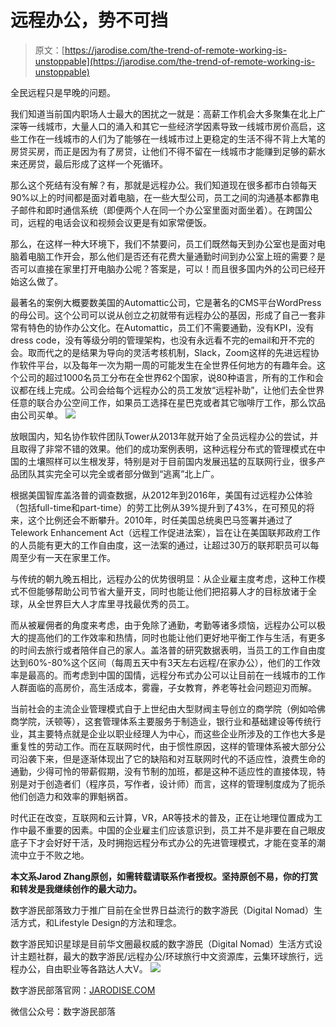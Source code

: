 <!--yml
category: 未分类
date: 2022-06-26 00:00:00
-->

# 远程办公，势不可挡

> 原文：[https://jarodise.com/the-trend-of-remote-working-is-unstoppable](https://jarodise.com/the-trend-of-remote-working-is-unstoppable)

全民远程只是早晚的问题。

我们知道当前国内职场人士最大的困扰之一就是：高薪工作机会大多聚集在北上广深等一线城市，大量人口的涌入和其它一些经济学因素导致一线城市房价高启，这些工作在一线城市的人们为了能够在一线城市过上更稳定的生活不得不背上大笔的房贷买房，而正是因为有了房贷，让他们不得不留在一线城市才能赚到足够的薪水来还房贷，最后形成了这样一个死循环。

那么这个死结有没有解？有，那就是远程办公。我们知道现在很多都市白领每天90%以上的时间都是面对着电脑，在一些大型公司，员工之间的沟通基本都靠电子邮件和即时通信系统（即便两个人在同一个办公室里面对面坐着）。在跨国公司，远程的电话会议和视频会议更是有如家常便饭。

那么，在这样一种大环境下，我们不禁要问，员工们既然每天到办公室也是面对电脑着电脑工作开会，那么他们是否还有花费大量通勤时间到办公室上班的需要？是否可以直接在家里打开电脑办公呢？答案是，可以！而且很多国内外的公司已经开始这么做了。

最著名的案例大概要数美国的Automattic公司，它是著名的CMS平台WordPress的母公司。这个公司可以说从创立之初就带有远程办公的基因，形成了自己一套非常有特色的协作办公文化。在Automattic，员工们不需要通勤，没有KPI，没有dress code，没有等级分明的管理架构，也没有永远看不完的email和开不完的会。取而代之的是结果为导向的灵活考核机制，Slack，Zoom这样的先进远程协作软件平台，以及每年一次为期一周的可能发生在全世界任何地方的有趣年会。这个公司的超过1000名员工分布在全世界62个国家，说80种语言，所有的工作和会议都在线上完成。公司会给每个远程办公的员工发放“远程补助”，让他们去全世界任意的联合办公空间工作，如果员工选择在星巴克或者其它咖啡厅工作，那么饮品由公司买单。 ![](img/561d7ebfebccc6db022266e968fe6acf.png)

放眼国内，知名协作软件团队Tower从2013年就开始了全员远程办公的尝试，并且取得了非常不错的效果。他们的成功案例表明，这种远程分布式的管理模式在中国的土壤照样可以生根发芽，特别是对于目前国内发展迅猛的互联网行业，很多产品团队其实完全可以完全或者部分做到“逃离”北上广。

根据美国智库盖洛普的调查数据，从2012年到2016年，美国有过远程办公体验（包括full-time和part-time）的劳工比例从39%提升到了43%，在可预见的将来，这个比例还会不断攀升。2010年，时任美国总统奥巴马签署并通过了Telework Enhancement Act（远程工作促进法案），旨在让在美国联邦政府工作的人员能有更大的工作自由度，这一法案的通过，让超过30万的联邦职员可以每周至少有一天在家里工作。

与传统的朝九晚五相比，远程办公的优势很明显：从企业雇主度考虑，这种工作模式不但能够帮助公司节省大量开支，同时也能让他们把招募人才的目标放诸于全球，从全世界巨大人才库里寻找最优秀的员工。

而从被雇佣者的角度来考虑，由于免除了通勤，考勤等诸多烦恼，远程办公可以极大的提高他们的工作效率和热情，同时也能让他们更好地平衡工作与生活，有更多的时间去旅行或者陪伴自己的家人。盖洛普的研究数据表明，当员工的工作自由度达到60%-80%这个区间（每周五天中有3天左右远程/在家办公），他们的工作效率是最高的。而考虑到中国的国情，远程分布式办公可以让目前在一线城市的工作人群面临的高房价，高生活成本，雾霾，子女教育，养老等社会问题迎刃而解。

当前社会的主流企业管理模式自于上世纪由大型财阀主导创立的商学院（例如哈佛商学院，沃顿等），这套管理体系主要服务于制造业，银行业和基础建设等传统行业，其主要特点就是企业以职业经理人为中心，而这些企业所涉及的工作也大多是重复性的劳动工作。而在互联网时代，由于惯性原因，这样的管理体系被大部分公司沿袭下来，但是逐渐体现出了它的缺陷和对互联网时代的不适应性，浪费生命的通勤，少得可怜的带薪假期，没有节制的加班，都是这种不适应性的直接体现，特别是对于创造者们（程序员，写作者，设计师）而言，这样的管理制度成为了扼杀他们创造力和效率的罪魁祸首。

时代正在改变，互联网和云计算，VR，AR等技术的普及，正在让地理位置成为工作中最不重要的因素。中国的企业雇主们应该意识到，员工并不是非要在自己眼皮底子下才会好好干活，及时拥抱远程分布式办公的先进管理模式，才能在变革的潮流中立于不败之地。

**本文系Jarod Zhang原创，如需转载请联系作者授权。坚持原创不易，你的打赏和转发是我继续创作的最大动力。**

数字游民部落致力于推广目前在全世界日益流行的数字游民（Digital Nomad）生活方式，和Lifestyle Design的方法和理念。

数字游民知识星球是目前华文圈最权威的数字游民（Digital Nomad）生活方式设计主题社群，最大的数字游民/远程办公/环球旅行中文资源库，云集环球旅行，远程办公，自由职业等各路达人大V。 ![](img/31fcc5abcc817872ceadbf0c9c65e716.png)

数字游民部落官网：[JARODISE.COM](http://JARODISE.COM)

微信公众号：数字游民部落